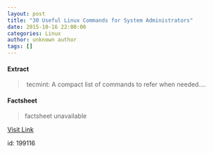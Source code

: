 ```yaml
---
layout: post
title: "30 Useful Linux Commands for System Administrators"
date: 2015-10-16 22:00:00
categories: Linux
author: unknown author
tags: []
---
```



#### Extract
>&nbsp;tecmint: A compact list of commands to refer when needed....

#### Factsheet
>factsheet unavailable

[Visit Link](http://www.linuxtoday.com/infrastructure/30-useful-linux-commands-for-system-administrators-151015221020.html)

id:  199116


